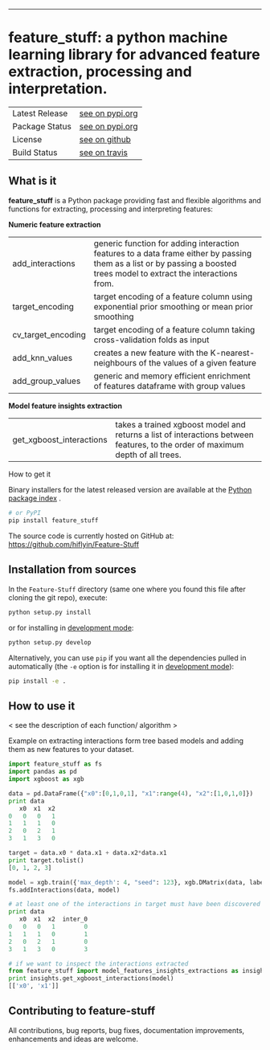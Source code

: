 
-----------------

# feature_stuff: a python machine learning library for advanced feature extraction, processing and interpretation.

<table>
<tr>
  <td>Latest Release</td>
  <td>
    <a href="https://pypi.org/project/feature-stuff/"> see on pypi.org</a>
  </td>
</tr>
<tr>
  <td>Package Status</td>
  <td>
		<a href="https://pypi.org/project/feature-stuff/">see on pypi.org</a>
    </td>
</tr>
<tr>
  <td>License</td>
  <td>
    <a href="https://github.com/hiflyin/Feature-Stuff/blob/master/LICENSE">  see on github</a>
</td>
</tr>
<tr>
  <td>Build Status</td>
  <td>
    <a href="https://travis-ci.org/hiflyin/Feature-Stuff/"> see on travis
    </a>
  </td>
</tr>
</table>



## What is it

**feature_stuff** is a Python package providing fast and flexible algorithms and functions
for extracting, processing and interpreting features:

**Numeric feature extraction**
<table>
<tr>
  <td>add_interactions</td>
  <td>
    generic function for adding interaction features to a data frame either by passing them as a list or
        by passing a boosted trees model to extract the interactions from.
  </td>
</tr>
<tr>
  <td>target_encoding</td>
  <td>
		target encoding of a feature column using exponential prior smoothing or mean prior smoothing
    </td>
</tr>
<tr>
  <td>cv_target_encoding</td>
  <td>
    target encoding of a feature column taking cross-validation folds as input
</td>
</tr>
<tr>
  <td>add_knn_values</td>
  <td>
    creates a new feature with the K-nearest-neighbours of the values of a given feature
  </td>
</tr>
<tr>
  <td>add_group_values</td>
  <td>
    generic and memory efficient enrichment of features dataframe with group values
  </td>
</tr>
</table>

**Model feature insights extraction**
<table>
<tr>
  <td>get_xgboost_interactions</td>
  <td>
    takes a trained xgboost model and returns a list of interactions between features, to the order of maximum
        depth of all trees.
  </td>
</tr>
<tr>
</table



## How to get it

Binary installers for the latest released version are available at the [Python
package index](https://pypi.org/project/feature-stuff) .

```sh
# or PyPI
pip install feature_stuff
```

The source code is currently hosted on GitHub at:
https://github.com/hiflyin/Feature-Stuff


## Installation from sources

In the `Feature-Stuff` directory (same one where you found this file after
cloning the git repo), execute:

```sh
python setup.py install
```

or for installing in [development mode](https://pip.pypa.io/en/latest/reference/pip_install.html#editable-installs):

```sh
python setup.py develop
```

Alternatively, you can use `pip` if you want all the dependencies pulled
in automatically (the `-e` option is for installing it in [development
mode](https://pip.pypa.io/en/latest/reference/pip_install.html#editable-installs)):

```sh
pip install -e .
```

## How to use it

< see the description of each function/ algorithm >

Example on extracting interactions form tree based models and adding
them as new features to your dataset.

```python
import feature_stuff as fs
import pandas as pd
import xgboost as xgb

data = pd.DataFrame({"x0":[0,1,0,1], "x1":range(4), "x2":[1,0,1,0]})
print data
   x0  x1  x2
0   0   0   1
1   1   1   0
2   0   2   1
3   1   3   0

target = data.x0 * data.x1 + data.x2*data.x1
print target.tolist()
[0, 1, 2, 3]

model = xgb.train({'max_depth': 4, "seed": 123}, xgb.DMatrix(data, label=target), num_boost_round=2)
fs.addInteractions(data, model)

# at least one of the interactions in target must have been discovered by xgboost
print data
   x0  x1  x2  inter_0
0   0   0   1        0
1   1   1   0        1
2   0   2   1        0
3   1   3   0        3

# if we want to inspect the interactions extracted
from feature_stuff import model_features_insights_extractions as insights
print insights.get_xgboost_interactions(model)
[['x0', 'x1']]

```

## Contributing to feature-stuff

All contributions, bug reports, bug fixes, documentation improvements, enhancements and ideas are welcome.

